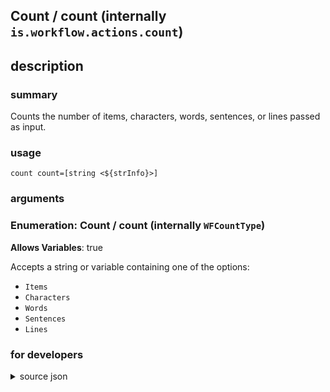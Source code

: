 
## Count / count (internally `is.workflow.actions.count`)



## description
### summary
Counts the number of items, characters, words, sentences, or lines passed as input.


### usage
`count count=[string <${strInfo}>]`

### arguments
### Enumeration: Count / count (internally `WFCountType`)
**Allows Variables**: true


Accepts a string 
or variable
containing one of the options:

- `Items`
- `Characters`
- `Words`
- `Sentences`
- `Lines`

### for developers

<details><summary>source json</summary>
<p>
```json
{
	"ActionClass": "WFCountAction",
	"ActionKeywords": [
		"get",
		"number",
		"length",
		"list"
	],
	"Category": "Scripting",
	"Description": {
		"DescriptionNote": "This is just like the Count in Sesame Street, but instead of a vampire, it's a Shortcuts action.",
		"DescriptionSummary": "Counts the number of items, characters, words, sentences, or lines passed as input."
	},
	"IconName": "Calculator.png",
	"Input": {
		"Multiple": true,
		"Required": true,
		"Types": [
			"WFContentItem",
			"WFStringContentItem"
		]
	},
	"Name": "Count",
	"Output": {
		"Multiple": false,
		"OutputName": "Count",
		"Types": [
			"NSDecimalNumber"
		]
	},
	"Parameters": [
		{
			"Class": "WFEnumerationParameter",
			"Items": [
				"Items",
				"Characters",
				"Words",
				"Sentences",
				"Lines"
			],
			"Key": "WFCountType",
			"Label": "Count"
		}
	],
	"Subcategory": "Content"
}
```
</p></details>
